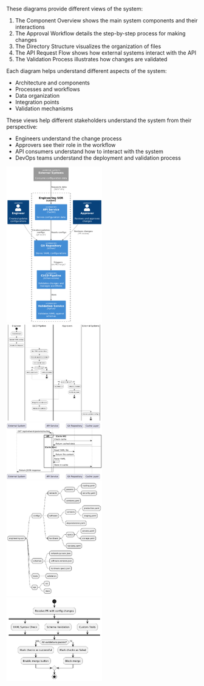 These diagrams provide different views of the system:
1. The Component Overview shows the main system components and their interactions
2. The Approval Workflow details the step-by-step process for making changes
3. The Directory Structure visualizes the organization of files
4. The API Request Flow shows how external systems interact with the API
5. The Validation Process illustrates how changes are validated

Each diagram helps understand different aspects of the system:
- Architecture and components
- Processes and workflows
- Data organization
- Integration points
- Validation mechanisms

These views help different stakeholders understand the system from their perspective:
- Engineers understand the change process
- Approvers see their role in the workflow
- API consumers understand how to interact with the system
- DevOps teams understand the deployment and validation process

<img src="diagrams/workflow.png" width="50%">
<img src="diagrams/new_artifact_sequence.png" width="50%">
<img src="diagrams/api.png" width="50%">
<img src="diagrams/directory_structure.png" width="50%">
<img src="diagrams/approval_process.png" width="50%">